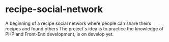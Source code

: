 # recipe-social-network
A beginning of a recipe social network where people can share theirs recipes and found others
The project´s idea is to practice the knowledge of PHP and Front-End development, is on develop yet.
